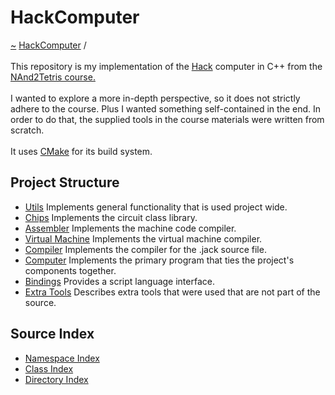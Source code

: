 <a id="hackcomputer"></a>
<h1>HackComputer</h1>
<a href="https://github.com/CharlesCarley/HackComputer#~">~</a>
<a href="index.md#index">HackComputer</a>
<span class="inline-text">/</span>
<span class="bold-text"><b></b></span>
<br/>
<br/>
<span class="inline-text">This repository is my implementation of the </span>
<a href="a00909.md#hack">Hack</a>
<span class="inline-text"> computer in C++ from the </span>
<a href="https://www.coursera.org/learn/build-a-computer#nand2tetris-course.">NAnd2Tetris course.</a>
<br/>
<br/>
<span class="inline-text">
I wanted to explore a more in-depth perspective, so it does not strictly adhere to the course. Plus I wanted something self-contained in the end. In order to do that, the supplied tools in the course materials were written from scratch. </span>
<br/>
<br/>
<span class="inline-text">
It uses </span>
<a href="a01578.md#hc00">CMake</a>
<span class="inline-text"> for its build system.</span>
<a id="project-structure"></a>
<h2>Project Structure</h2>
<ul>
<li><a href="a01579.md#hc01">Utils</a>
<span class="inline-text"> Implements general functionality that is used project wide.</span>
</li>
<li><a href="a01580.md#hc02">Chips</a>
<span class="inline-text"> Implements the circuit class library.</span>
</li>
<li><a href="a01582.md#hc03">Assembler</a>
<span class="inline-text"> Implements the machine code compiler.</span>
</li>
<li><a href="a01583.md#hc04">Virtual Machine</a>
<span class="inline-text"> Implements the virtual machine compiler.</span>
</li>
<li><a href="a01584.md#hc05">Compiler</a>
<span class="inline-text"> Implements the compiler for the .jack source file.</span>
</li>
<li><a href="a01585.md#hc06">Computer</a>
<span class="inline-text"> Implements the primary program that ties the project&apos;s components together.</span>
</li>
<li><a href="a01586.md#hc07">Bindings</a>
<span class="inline-text"> Provides a script language interface.</span>
</li>
<li><a href="a01587.md#hc08">Extra Tools</a>
<span class="inline-text"> Describes extra tools that were used that are not part of the source.</span>
</li>
</ul>
<a id="source-index"></a>
<h2>Source Index</h2>
<ul>
<li><a href="namespace_index.md#namespace-index">Namespace Index</a>
</li>
<li><a href="class_index.md#class-index">Class Index</a>
</li>
<li><a href="directory_index.md#directory-index">Directory Index</a>
</li>
</ul>
</div>
</div>
</body>
</html>
